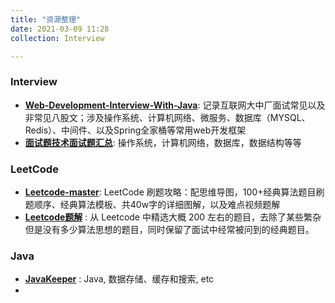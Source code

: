 ```yaml
---
title: "资源整理"
date: 2021-03-09 11:28
collection: Interview

---
```



### Interview

* [**Web-Development-Interview-With-Java**](https://github.com/lokles/Web-Development-Interview-With-Java): 记录互联网大中厂面试常见以及非常见八股文；涉及操作系统、计算机网络、微服务、数据库（MYSQL、Redis）、中间件、以及Spring全家桶等常用web开发框架
* [**面试题技术面试题汇总**](https://imageslr.github.io/2020/07/08/tech-interview.html): 操作系统，计算机网络，数据库，数据结构等等 	

### LeetCode

* [**Leetcode-master**](https://github.com/youngyangyang04/leetcode-master): LeetCode 刷题攻略：配思维导图，100+经典算法题目刷题顺序、经典算法模板、共40w字的详细图解，以及难点视频题解 
* [**Leetcode题解**](https://github.com/CyC2018/CS-Notes/blob/master/notes/Leetcode%20%E9%A2%98%E8%A7%A3%20-%20%E7%9B%AE%E5%BD%95.md) : 从 Leetcode 中精选大概 200 左右的题目，去除了某些繁杂但是没有多少算法思想的题目，同时保留了面试中经常被问到的经典题目。 

### Java
* [**JavaKeeper**](https://github.com/Jstarfish/JavaKeeper) : Java,  数据存储、缓存和搜索, etc 
* 
